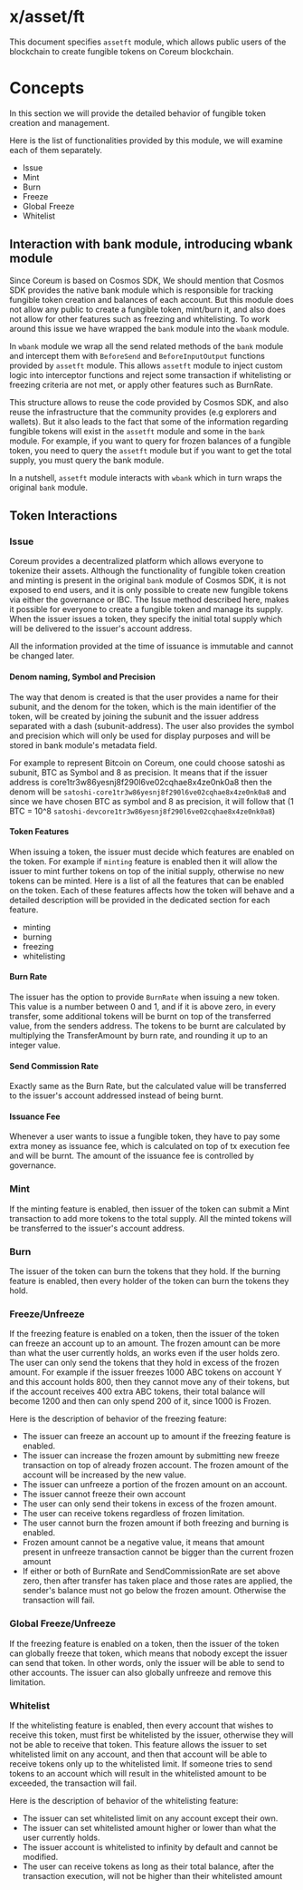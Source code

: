 # x/asset/ft

This document specifies `assetft` module, which allows public users of the blockchain to create fungible tokens on Coreum blockchain.

# Concepts
In this section we will provide the detailed behavior of fungible token creation and management.

Here is the list of functionalities provided by this module, we will examine each of them separately.
- Issue
- Mint
- Burn
- Freeze
- Global Freeze
- Whitelist

## Interaction with bank module, introducing wbank module
Since Coreum is based on Cosmos SDK, We should mention that Cosmos SDK provides the native bank module which is responsible for tracking fungible token creation and balances of each account. But this module does not allow any public to create a fungible token, mint/burn it, and also does not allow for other features such as freezing and whitelisting. To work around this issue we have wrapped the `bank` module into the `wbank` module.

In `wbank` module we wrap all the send related  methods of the `bank` module and intercept them with `BeforeSend` and `BeforeInputOutput` functions provided by `assetft` module. This allows `assetft` module to inject custom logic into interceptor functions and reject some transaction if whitelisting or freezing criteria are not met, or apply other features such as BurnRate.

This structure allows to reuse the code provided by Cosmos SDK, and also reuse the infrastructure that the community provides (e.g explorers and wallets). But it also leads to the fact that some of the information regarding fungible tokens will exist in the `assetft` module and some in the `bank` module. For example, if you want to query for frozen balances of a fungible token, you need to query the `assetft` module but if you want to get the total supply, you must query the bank module.

In a nutshell, `assetft` module interacts with `wbank` which in turn wraps the original `bank` module.

## Token Interactions
### Issue
Coreum provides a decentralized platform which allows everyone to tokenize their assets. Although the functionality of fungible token creation and minting is present in the original `bank` module of Cosmos SDK, it is not exposed to end users, and it is only possible to create new fungible tokens via either the governance or IBC. The Issue method described here, makes it possible for everyone to create a fungible token and manage its supply. When the issuer issues a token, they specify the initial total supply which will be delivered to the issuer's account address.

All the information provided at the time of issuance is immutable and cannot be changed later.

#### Denom naming, Symbol and Precision
The way that denom is created is that the user provides a name for their subunit, and the denom for the token, which is the main identifier of the token, will be created by joining the subunit and the issuer address separated with a dash (subunit-address). The user also provides the symbol and precision which will only be used for display purposes and will be stored in bank module's metadata field.

For example to represent Bitcoin on Coreum, one could choose satoshi as subunit, BTC as Symbol and 8 as precision. It means that if the issuer address is core1tr3w86yesnj8f290l6ve02cqhae8x4ze0nk0a8 then the denom will be `satoshi-core1tr3w86yesnj8f290l6ve02cqhae8x4ze0nk0a8` and since we have chosen BTC as symbol and 8 as precision, it will follow that (1 BTC = 10^8 `satoshi-devcore1tr3w86yesnj8f290l6ve02cqhae8x4ze0nk0a8`)

#### Token Features
When issuing a token, the issuer must decide which features are enabled on the token. For example if `minting` feature is enabled then it will allow the issuer to mint further tokens on top of the initial supply, otherwise no new tokens can be minted. Here is a list of all the features that can be enabled on the token. Each of these features affects how the token will behave and a detailed description will be provided in the dedicated section for each feature.

- minting
- burning
- freezing
- whitelisting

#### Burn Rate
The issuer has the option to provide `BurnRate` when issuing a new token. This value is a number between 0 and 1, and if it is above zero, in every transfer, some additional tokens will be burnt on top of the transferred value, from the senders address. The tokens to be burnt are calculated by multiplying the TransferAmount by burn rate, and rounding it up to an integer value.

#### Send Commission Rate
Exactly same as the Burn Rate, but the calculated value will be transferred to the issuer's account addressed instead of being burnt.

#### Issuance Fee
Whenever a user wants to issue a fungible token, they have to pay some extra money as issuance fee, which is calculated on top of tx execution fee and will be burnt. The amount of the issuance fee is controlled by governance.

### Mint
If the minting feature is enabled, then issuer of the token can submit a Mint transaction to add more tokens to the total supply. All the minted tokens will be transferred to the issuer's account address.

### Burn
The issuer of the token can burn the tokens that they hold. If the burning feature is enabled, then every holder of the token can burn the tokens they hold.

### Freeze/Unfreeze
If the freezing feature is enabled on a token, then the issuer of the token can freeze an account up to an amount. The frozen amount can be more than what the user currently holds, an works even if the user holds zero. The user can only send the tokens that they hold in excess of the frozen amount.
For example if the issuer freezes 1000 ABC tokens on account Y and this account holds 800, then they cannot move any of their tokens, but if the account receives 400 extra ABC tokens, their total balance will become 1200 and then can only spend 200 of it, since 1000 is Frozen.

Here is the description of behavior of the freezing feature:
- The issuer can freeze an account up to amount if the freezing feature is enabled.
- The issuer can increase the frozen amount by submitting new freeze transaction on top of already frozen account. The frozen amount of the account will be increased by the new value.
- The issuer can unfreeze a portion of the frozen amount on an account.
- The issuer cannot freeze their own account
- The user can only send their tokens in excess of the frozen amount.
- The user can receive tokens regardless of frozen limitation.
- The user cannot burn the frozen amount if both freezing and burning is enabled.
- Frozen amount cannot be a negative value, it means that amount present in unfreeze transaction cannot be bigger than the current frozen amount
- If either or both of BurnRate and SendCommissionRate are set above zero, then after transfer has taken place and those rates are applied, the sender's balance must not go below the frozen amount. Otherwise the transaction will fail.

### Global Freeze/Unfreeze
If the freezing feature is enabled on a token, then the issuer of the token can globally freeze that token, which means that nobody except the issuer can send that token. In other words, only the issuer will be able to send to other accounts. The issuer can also globally unfreeze and remove this limitation.

### Whitelist
If the whitelisting feature is enabled, then every account that wishes to receive this token, must first be whitelisted by the issuer, otherwise they will not be able to receive that token. This feature allows the issuer to set whitelisted limit on any account, and then that account will be able to receive tokens only up to the whitelisted limit. If someone tries to send tokens to an account which will result in the whitelisted amount to be exceeded, the transaction will fail.

Here is the description of behavior of the whitelisting feature:
- The issuer can set whitelisted limit on any account except their own.
- The issuer can set whitelisted amount higher or lower than what the user currently holds.
- The issuer account is whitelisted to infinity by default and cannot be modified.
- The user can receive tokens as long as their total balance, after the transaction execution, will not be higher than their whitelisted amount
